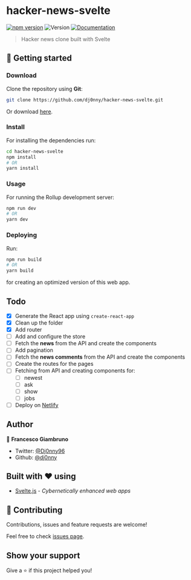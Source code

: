 # hacker-news-svelte

[![npm version](https://badge.fury.io/js/svelte.svg)](https://badge.fury.io/js/svelte)
![Version](https://img.shields.io/badge/version-1.0.0-blue.svg?cacheSeconds=2592000)
[![Documentation](https://img.shields.io/badge/documentation-yes-brightgreen.svg)](https://github.com/dj0nny/hacker-news-svelte#readme)

> Hacker news clone built with Svelte

## 🚀 Getting started

### Download

Clone the repository using **Git**:
```bash
git clone https://github.com/dj0nny/hacker-news-svelte.git
```
Or download [here](https://github.com/dj0nny/hacker-news-svelte/archive/develop.zip).

### Install

For installing the dependencies run:

```sh
cd hacker-news-svelte
npm install
# OR
yarn install
```

### Usage

For running the Rollup development server:

```sh
npm run dev
# OR
yarn dev
```

### Deploying

Run:

```bash
npm run build
# OR
yarn build
```
for creating an optimized version of this web app.

## Todo

- [x] Generate the React app using `create-react-app`
- [x] Clean up the folder
- [x] Add router
- [ ] Add and configure the store
- [ ] Fetch the **news** from the API and create the components
- [ ] Add pagination
- [ ] Fetch the **news comments** from the API and create the components
- [ ] Create the routes for the pages
- [ ] Fetching from API and creating components for:
  - [ ] newest
  - [ ] ask
  - [ ] show
  - [ ] jobs
- [ ] Deploy on [Netlify](https://netlify.com)

## Author

👤 **Francesco Giambruno**

* Twitter: [@Dj0nny96](https://twitter.com/Dj0nny96)
* Github: [@dj0nny](https://github.com/dj0nny)

## Built with :heart: using
* [Svelte.js](https://svelte.dev) - _Cybernetically enhanced web apps_

## 🤝 Contributing

Contributions, issues and feature requests are welcome!

Feel free to check [issues page](https://github.com/dj0nny/hacker-news-svelte/issues).

## Show your support

Give a ⭐️ if this project helped you!